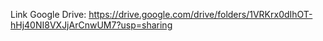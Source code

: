 Link Google Drive: https://drive.google.com/drive/folders/1VRKrx0dIhOT-hHj40NI8VXJjArCnwUM7?usp=sharing
